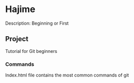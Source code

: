 # Hajime  
Description: Beginning or First

## Project 
Tutorial for Git beginners 

### Commands
Index.html file contains the most common commands of git
